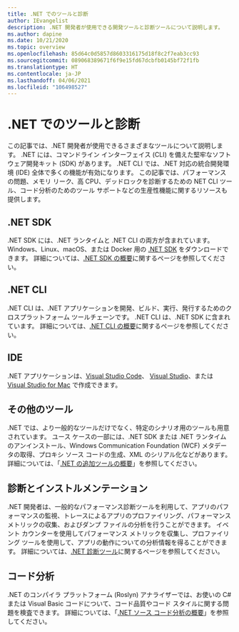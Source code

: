```yaml
---
title: .NET でのツールと診断
author: IEvangelist
description: .NET 開発者が使用できる開発ツールと診断ツールについて説明します。
ms.author: dapine
ms.date: 10/21/2020
ms.topic: overview
ms.openlocfilehash: 85d64c0d5857d8603316175d18f8c2f7eab3cc93
ms.sourcegitcommit: 089068389671f6f9e15fd67dcbfb0145bf72f1fb
ms.translationtype: HT
ms.contentlocale: ja-JP
ms.lasthandoff: 04/06/2021
ms.locfileid: "106498527"
---
```

# <a name="tools-and-diagnostics-in-net"></a>.NET でのツールと診断

この記事では、.NET 開発者が使用できるさまざまなツールについて説明します。 .NET には、コマンドライン インターフェイス (CLI) を備えた堅牢なソフトウェア開発キット (SDK) があります。 .NET CLI では、.NET 対応の統合開発環境 (IDE) 全体で多くの機能が有効になります。 この記事では、パフォーマンスの問題、メモリ リーク、高 CPU、デッドロックを診断するための NET CLI ツール、コード分析のためのツール サポートなどの生産性機能に関するリソースも提供します。

## <a name="net-sdk"></a>.NET SDK

.NET SDK には、.NET ランタイムと .NET CLI の両方が含まれています。 Windows、Linux、macOS、または Docker 用の [.NET SDK](https://dotnet.microsoft.com/download) をダウンロードできます。 詳細については、[.NET SDK の概要](../core/sdk.md)に関するページを参照してください。

## <a name="net-cli"></a>.NET CLI

.NET CLI は、.NET アプリケーションを開発、ビルド、実行、発行するためのクロスプラットフォーム ツールチェーンです。 .NET CLI は、.NET SDK に含まれています。 詳細については、[.NET CLI の概要](../core/tools/index.md)に関するページを参照してください。

## <a name="ides"></a>IDE

.NET アプリケーションは、[Visual Studio Code](https://code.visualstudio.com/docs)、 [Visual Studio](/visualstudio/windows)、または [Visual Studio for Mac](/visualstudio/mac) で作成できます。

## <a name="additional-tools"></a>その他のツール

.NET では、より一般的なツールだけでなく、特定のシナリオ用のツールも用意されています。 ユース ケースの一部には、.NET SDK または .NET ランタイムのアンインストール、Windows Communication Foundation (WCF) メタデータの取得、プロキシ ソース コードの生成、XML のシリアル化などがあります。 詳細については、「[.NET の追加ツールの概要](../core/additional-tools/index.md)」を参照してください。

## <a name="diagnostics-and-instrumentation"></a>診断とインストルメンテーション

.NET 開発者は、一般的なパフォーマンス診断ツールを利用して、アプリのパフォーマンスの監視、トレースによるアプリのプロファイリング、パフォーマンス メトリックの収集、およびダンプ ファイルの分析を行うことができます。 イベント カウンターを使用してパフォーマンス メトリックを収集し、プロファイリング ツールを使用して、アプリの動作についての分析情報を得ることができます。 詳細については、[.NET 診断ツール](../core/diagnostics/index.md)に関するページを参照してください。

## <a name="code-analysis"></a>コード分析

.NET のコンパイラ プラットフォーム (Roslyn) アナライザーでは、お使いの C# または Visual Basic コードについて、コード品質やコード スタイルに関する問題を検査できます。 詳細については、「[.NET ソース コード分析の概要](code-analysis/overview.md)」を参照してください。
